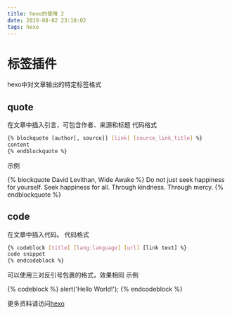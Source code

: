 ```yaml
---
title: hexo的使用 2
date: 2019-08-02 23:10:02
tags: hexo
---
```

# 标签插件

hexo中对文章输出的特定标签格式

##  quote

在文章中插入引言，可包含作者、来源和标题
代码格式

``` bash
{% blockquote [author[, source]] [link] [source_link_title] %}
content
{% endblockquote %}
```

示例

{% blockquote David Levithan, Wide Awake %}
Do not just seek happiness for yourself. Seek happiness for all. Through kindness. Through mercy.
{% endblockquote %}

##  code

在文章中插入代码。
代码格式

``` bash
{% codeblock [title] [lang:language] [url] [link text] %}
code snippet
{% endcodeblock %}
```
可以使用三对反引号包裹的格式，效果相同
示例

{% codeblock %}
alert('Hello World!');
{% endcodeblock %}


更多资料请访问[hexo](https://hexo.io/zh-cn/docs/tag-plugins)
